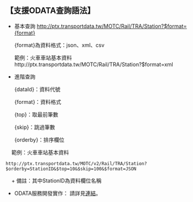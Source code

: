 ## 【支援ODATA查詢語法】

-  基本查詢
     http://ptx.transportdata.tw/MOTC/Rail/TRA/Station?$format={format}

     {format}為資料格式：json、xml、csv

     範例：火車車站基本資料http://ptx.transportdata.tw/MOTC/Rail/TRA/Station?$format=xml


-  進階查詢

     {dataId}：資料代號

     {format}：資料格式

     {top}：取最前筆數

     {skip}：跳過筆數

     {orderby}：排序欄位

     範例：火車車站基本資料

    http://ptx.transportdata.tw/MOTC/v2/Rail/TRA/Station?$orderby=StationID&$top=10&$skip=100&$format=JSON 


      + 備註：其中StationID為資料欄位名稱
     
-  ODATA服務開發實作： 請詳見[連結](http://ptx.transportdata.tw/ptx/Download/公共運輸整合資訊平台資料服務開發實作.pdf)。
